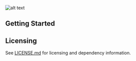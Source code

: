 ![alt text](https://assets.juce.com/juce/JUCE_banner_github.png "MUDI")


## Getting Started



## Licensing

See [LICENSE.md](LICENSE.md) for licensing and dependency information.

